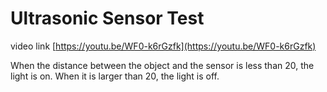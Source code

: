 
# Ultrasonic Sensor Test #

video link [https://youtu.be/WF0-k6rGzfk](https://youtu.be/WF0-k6rGzfk)

When the distance between the object and the sensor is less than 20, the light is on.
When it is larger than 20, the light is off.